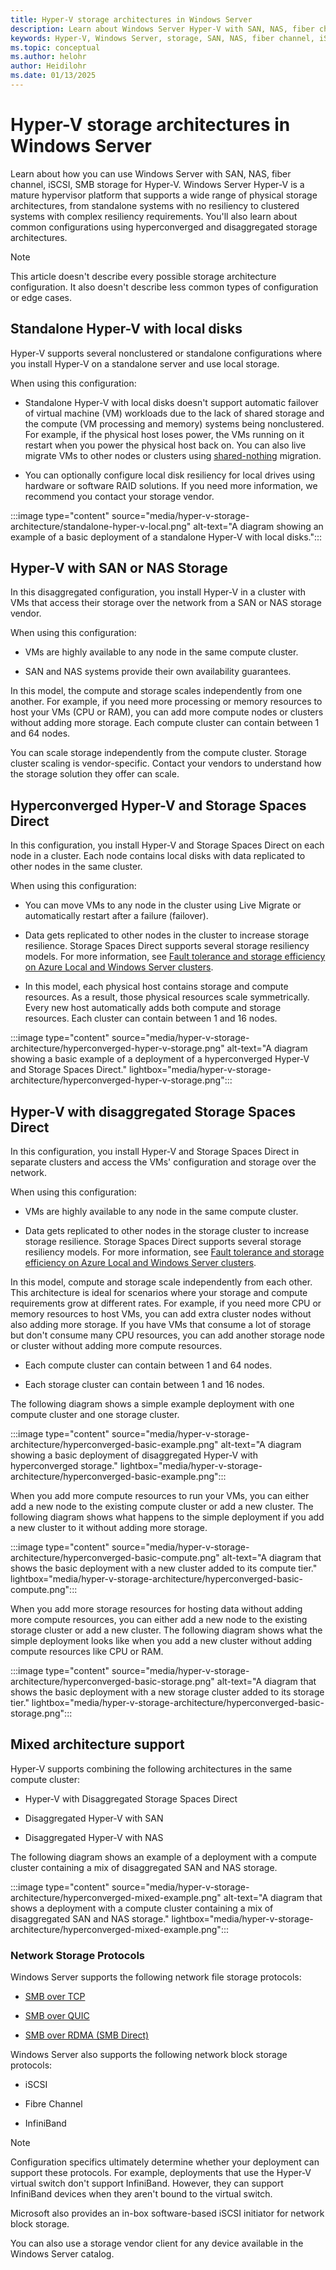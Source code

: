 ```yaml
---
title: Hyper-V storage architectures in Windows Server
description: Learn about Windows Server Hyper-V with SAN, NAS, fiber channel, iSCSI, SMB storage. Also learn about Hyper-V with hyperconverged and disaggregated storage.
keywords: Hyper-V, Windows Server, storage, SAN, NAS, fiber channel, iSCSI, SMB, hyperconverged, disaggregated
ms.topic: conceptual
ms.author: helohr
author: Heidilohr
ms.date: 01/13/2025
---
```

# Hyper-V storage architectures in Windows Server

Learn about how you can use Windows Server with SAN, NAS, fiber channel, iSCSI, SMB storage for Hyper-V. Windows Server Hyper-V is a mature hypervisor platform that supports a wide range of physical storage architectures, from standalone systems with no resiliency to clustered systems with complex resiliency requirements. You'll also learn about common configurations using hyperconverged and disaggregated storage architectures.

>[!NOTE]
>This article doesn't describe every possible storage architecture configuration. It also doesn't describe less common types of configuration or edge cases.

## Standalone Hyper-V with local disks

Hyper-V supports several nonclustered or standalone configurations where you install Hyper-V on a standalone server and use local storage.

When using this configuration:

- Standalone Hyper-V with local disks doesn't support automatic failover of virtual machine (VM) workloads due to the lack of shared storage and the compute (VM processing and memory) systems being nonclustered. For example, if the physical host loses power, the VMs running on it restart when you power the physical host back on. You can also live migrate VMs to other nodes or clusters using [shared-nothing](../hyper-v/deploy/Set-up-hosts-for-live-migration-without-Failover-Clustering.md) migration.

- You can optionally configure local disk resiliency for local drives using hardware or software RAID solutions. If you need more information, we recommend you contact your storage vendor.

:::image type="content" source="media/hyper-v-storage-architecture/standalone-hyper-v-local.png" alt-text="A diagram showing an example of a basic deployment of a standalone Hyper-V with local disks.":::

## Hyper-V with SAN or NAS Storage

In this disaggregated configuration, you install Hyper-V in a cluster with VMs that access their storage over the network from a SAN or NAS storage vendor.

When using this configuration:

- VMs are highly available to any node in the same compute cluster.

- SAN and NAS systems provide their own availability guarantees.

In this model, the compute and storage scales independently from one another. For example, if you need more processing or memory resources to host your VMs (CPU or RAM), you can add more compute nodes or clusters without adding more storage. Each compute cluster can contain between 1 and 64 nodes.

You can scale storage independently from the compute cluster. Storage cluster scaling is vendor-specific. Contact your vendors to understand how the storage solution they offer can scale.

## Hyperconverged Hyper-V and Storage Spaces Direct

In this configuration, you install Hyper-V and Storage Spaces Direct on each node in a cluster. Each node contains local disks with data replicated to other nodes in the same cluster.

When using this configuration:

- You can move VMs to any node in the cluster using Live Migrate or automatically restart after a failure (failover).

- Data gets replicated to other nodes in the cluster to increase storage resilience. Storage Spaces Direct supports several storage resiliency models. For more information, see [Fault tolerance and storage efficiency on Azure Local and Windows Server clusters](/azure/azure-local/concepts/fault-tolerance?context=/windows-server/context/windows-server-virtualization).

- In this model, each physical host contains storage and compute resources. As a result, those physical resources scale symmetrically. Every new host automatically adds both compute and storage resources. Each cluster can contain between 1 and 16 nodes.

:::image type="content" source="media/hyper-v-storage-architecture/hyperconverged-hyper-v-storage.png" alt-text="A diagram showing a basic example of a deployment of a hyperconverged Hyper-V and Storage Spaces Direct." lightbox="media/hyper-v-storage-architecture/hyperconverged-hyper-v-storage.png":::

## Hyper-V with disaggregated Storage Spaces Direct

In this configuration, you install Hyper-V and Storage Spaces Direct in separate clusters and access the VMs' configuration and storage over the network.

When using this configuration:

- VMs are highly available to any node in the same compute cluster.

- Data gets replicated to other nodes in the storage cluster to increase storage resilience. Storage Spaces Direct supports several storage resiliency models. For more information, see [Fault tolerance and storage efficiency on Azure Local and Windows Server clusters](/azure/azure-local/concepts/fault-tolerance?context=/windows-server/context/windows-server-virtualization).

In this model, compute and storage scale independently from each other. This architecture is ideal for scenarios where your storage and compute requirements grow at different rates. For example, if you need more CPU or memory resources to host VMs, you can add extra cluster nodes without also adding more storage. If you have VMs that consume a lot of storage but don't consume many CPU resources, you can add another storage node or cluster without adding more compute resources.

- Each compute cluster can contain between 1 and 64 nodes.

- Each storage cluster can contain between 1 and 16 nodes.

The following diagram shows a simple example deployment with one compute cluster and one storage cluster.

:::image type="content" source="media/hyper-v-storage-architecture/hyperconverged-basic-example.png" alt-text="A diagram showing a basic deployment of disaggregated Hyper-V with hyperconverged storage." lightbox="media/hyper-v-storage-architecture/hyperconverged-basic-example.png":::

When you add more compute resources to run your VMs, you can either add a new node to the existing compute cluster or add a new cluster. The following diagram shows what happens to the simple deployment if you add a new cluster to it without adding more storage.

:::image type="content" source="media/hyper-v-storage-architecture/hyperconverged-basic-compute.png" alt-text="A diagram that shows the basic deployment with a new cluster added to its compute tier." lightbox="media/hyper-v-storage-architecture/hyperconverged-basic-compute.png":::

When you add more storage resources for hosting data without adding more compute resources, you can either add a new node to the existing storage cluster or add a new cluster. The following diagram shows what the simple deployment looks like when you add a new cluster without adding compute resources like CPU or RAM.

:::image type="content" source="media/hyper-v-storage-architecture/hyperconverged-basic-storage.png" alt-text="A diagram that shows the basic deployment with a new storage cluster added to its storage tier." lightbox="media/hyper-v-storage-architecture/hyperconverged-basic-storage.png":::

## Mixed architecture support

Hyper-V supports combining the following architectures in the same compute cluster:

- Hyper-V with Disaggregated Storage Spaces Direct

- Disaggregated Hyper-V with SAN

- Disaggregated Hyper-V with NAS

The following diagram shows an example of a deployment with a compute cluster containing a mix of disaggregated SAN and NAS storage.

:::image type="content" source="media/hyper-v-storage-architecture/hyperconverged-mixed-example.png" alt-text="A diagram that shows a deployment with a compute cluster containing a mix of disaggregated SAN and NAS storage." lightbox="media/hyper-v-storage-architecture/hyperconverged-mixed-example.png":::

### Network Storage Protocols

Windows Server supports the following network file storage protocols:

- [SMB over TCP](/troubleshoot/windows-server/networking/direct-hosting-of-smb-over-tcpip)

- [SMB over QUIC](../../storage/file-server/smb-over-quic.md)

- [SMB over RDMA (SMB Direct)](../../storage/file-server/smb-direct.md)

Windows Server also supports the following network block storage protocols:

- iSCSI

- Fibre Channel

- InfiniBand

>[!NOTE]
>Configuration specifics ultimately determine whether your deployment can support these protocols. For example, deployments that use the Hyper-V virtual switch don't support InfiniBand. However, they can support InfiniBand devices when they aren't bound to the virtual switch.

Microsoft also provides an in-box software-based iSCSI initiator for network block storage.

You can also use a storage vendor client for any device available in the Windows Server catalog.
